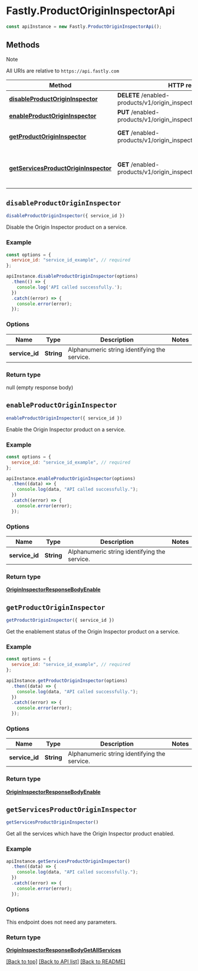 # Fastly.ProductOriginInspectorApi

```javascript
const apiInstance = new Fastly.ProductOriginInspectorApi();
```
## Methods

> [!NOTE]
> All URIs are relative to `https://api.fastly.com`

Method | HTTP request | Description
------ | ------------ | -----------
[**disableProductOriginInspector**](ProductOriginInspectorApi.md#disableProductOriginInspector) | **DELETE** /enabled-products/v1/origin_inspector/services/{service_id} | Disable product
[**enableProductOriginInspector**](ProductOriginInspectorApi.md#enableProductOriginInspector) | **PUT** /enabled-products/v1/origin_inspector/services/{service_id} | Enable product
[**getProductOriginInspector**](ProductOriginInspectorApi.md#getProductOriginInspector) | **GET** /enabled-products/v1/origin_inspector/services/{service_id} | Get product enablement status
[**getServicesProductOriginInspector**](ProductOriginInspectorApi.md#getServicesProductOriginInspector) | **GET** /enabled-products/v1/origin_inspector/services | Get services with product enabled


## `disableProductOriginInspector`

```javascript
disableProductOriginInspector({ service_id })
```

Disable the Origin Inspector product on a service.

### Example

```javascript
const options = {
  service_id: "service_id_example", // required
};

apiInstance.disableProductOriginInspector(options)
  .then(() => {
    console.log('API called successfully.');
  })
  .catch((error) => {
    console.error(error);
  });
```

### Options

Name | Type | Description  | Notes
------------- | ------------- | ------------- | -------------
**service_id** | **String** | Alphanumeric string identifying the service. |

### Return type

null (empty response body)


## `enableProductOriginInspector`

```javascript
enableProductOriginInspector({ service_id })
```

Enable the Origin Inspector product on a service.

### Example

```javascript
const options = {
  service_id: "service_id_example", // required
};

apiInstance.enableProductOriginInspector(options)
  .then((data) => {
    console.log(data, "API called successfully.");
  })
  .catch((error) => {
    console.error(error);
  });
```

### Options

Name | Type | Description  | Notes
------------- | ------------- | ------------- | -------------
**service_id** | **String** | Alphanumeric string identifying the service. |

### Return type

[**OriginInspectorResponseBodyEnable**](OriginInspectorResponseBodyEnable.md)


## `getProductOriginInspector`

```javascript
getProductOriginInspector({ service_id })
```

Get the enablement status of the Origin Inspector product on a service.

### Example

```javascript
const options = {
  service_id: "service_id_example", // required
};

apiInstance.getProductOriginInspector(options)
  .then((data) => {
    console.log(data, "API called successfully.");
  })
  .catch((error) => {
    console.error(error);
  });
```

### Options

Name | Type | Description  | Notes
------------- | ------------- | ------------- | -------------
**service_id** | **String** | Alphanumeric string identifying the service. |

### Return type

[**OriginInspectorResponseBodyEnable**](OriginInspectorResponseBodyEnable.md)


## `getServicesProductOriginInspector`

```javascript
getServicesProductOriginInspector()
```

Get all the services which have the Origin Inspector product enabled.

### Example

```javascript
apiInstance.getServicesProductOriginInspector()
  .then((data) => {
    console.log(data, "API called successfully.");
  })
  .catch((error) => {
    console.error(error);
  });
```

### Options

This endpoint does not need any parameters.

### Return type

[**OriginInspectorResponseBodyGetAllServices**](OriginInspectorResponseBodyGetAllServices.md)


[[Back to top]](#) [[Back to API list]](../../README.md#endpoints)
[[Back to README]](../../README.md)
